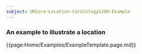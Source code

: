 ```yaml
---
subject: UKCore-Location-CardiologySJUH-Example
---
```

### An example to illustrate a location

{{page:Home/Examples/ExampleTemplate.page.md}}
